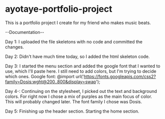 # ayotaye-portfolio-project
 This is a portfolio project I create for my friend who makes music beats.

 --Documentation--

 Day 1: I uploaded the file skeletons with no code and committed the changes. 

 Day 2: Didn't have much time today, so I added the html skeleton code.

 Day 3: I started the menu section and added the google font that I wanted to use, which I'll paste here. I still need to add colors, but I'm trying to decide which ones. 
 Google font: @import url('https://fonts.googleapis.com/css2?family=Dosis:wght@200..800&display=swap');

 Day 4-: Continuing on the stylesheet, I picked out the text and background colors. For right now I chose a mix of purples as the main focus of color. This will probably changed later. The font family I chose was Dosis. 

 Day 5: Finishing up the header section. Starting the home section. 
